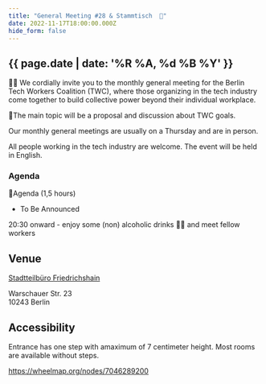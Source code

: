 ```yaml
---
title: "General Meeting #28 & Stammtisch  🍻"
date: 2022-11-17T18:00:00.000Z
hide_form: false
---
```

## {{ page.date | date: '%R %A, %d %B %Y' }}

🧚‍♂️ We cordially invite you to the monthly general meeting for the Berlin Tech Workers Coalition (TWC), where those organizing in the tech industry come together to build collective power beyond their individual workplace.

💫The main topic will be a proposal and discussion about TWC goals.

Our monthly general meetings are usually on a Thursday and are in person. 

All people working in the tech industry are welcome. The event will be held in English.

### Agenda

📝Agenda (1,5 hours)
- To Be Announced

20:30 onward - enjoy some (non) alcoholic drinks 🍻🥤 and meet fellow workers

## Venue

[Stadtteilbüro Friedrichshain](https://goo.gl/maps/MNnmsZf3EnzoqJ6q6)

Warschauer Str. 23\
10243 Berlin

## Accessibility

Entrance has one step with amaximum of 7 centimeter height. Most rooms are available without steps.

<https://wheelmap.org/nodes/7046289200>